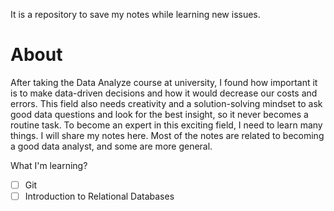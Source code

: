 It is a repository to save my notes while learning new issues.

# About
After taking the Data Analyze course at university, I found how important it is to make data-driven decisions and how it would decrease our costs and errors. This field also needs creativity and a solution-solving mindset to ask good data questions and look for the best insight, so it never becomes a routine task. 
To become an expert in this exciting field, I need to learn many things. I will share my notes here.
Most of the notes are related to becoming a good data analyst, and some are more general.

What I'm learning?
- [ ] Git
- [ ] Introduction to Relational Databases
